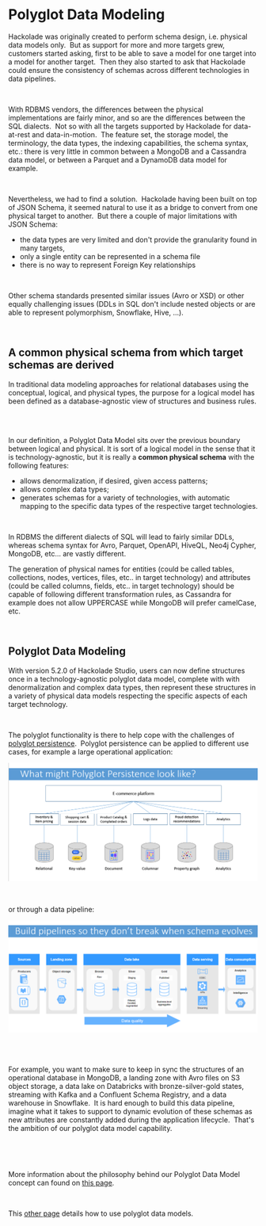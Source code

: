 # Polyglot Data Modeling

Hackolade was originally created to perform schema design, i.e. physical data models only.&nbsp; But as support for more and more targets grew, customers started asking, first to be able to save a model for one target into a model for another target.&nbsp; Then they also started to ask that Hackolade could ensure the consistency of schemas across different technologies in data pipelines.

&nbsp;

With RDBMS vendors, the differences between the physical implementations are fairly minor, and so are the differences between the SQL dialects.&nbsp; Not so with all the targets supported by Hackolade for data-at-rest and data-in-motion.&nbsp; The feature set, the storage model, the terminology, the data types, the indexing capabilities, the schema syntax, etc.: there is very little in common between a MongoDB and a Cassandra data model, or between a Parquet and a DynamoDB data model for example.

&nbsp;

Nevertheless, we had to find a solution.&nbsp; Hackolade having been built on top of JSON Schema, it seemed natural to use it as a bridge to convert from one physical target to another.&nbsp; But there a couple of major limitations with JSON Schema:&nbsp;

* the data types are very limited and don't provide the granularity found in many targets,&nbsp;
* only a single entity can be represented in a schema file
* there is no way to represent Foreign Key relationships

&nbsp;

Other schema standards presented similar issues (Avro or XSD) or other equally challenging issues (DDLs in SQL don't include nested objects or are able to represent polymorphism, Snowflake, Hive, ...). &nbsp;

&nbsp;

## A common physical schema from which target schemas are derived

In traditional data modeling approaches for relational databases using the conceptual, logical, and physical types, the purpose for a logical model has been defined as a database-agnostic view of structures and business rules. &nbsp;

&nbsp;

In our definition, a Polyglot Data Model sits over the previous boundary between logical and physical. It is sort of a logical model in the sense that it is technology-agnostic, but it is really a **common physical schema** with the following features:

* allows denormalization, if desired, given access patterns;
* allows complex data types;
* generates schemas for a variety of technologies, with automatic mapping to the specific data types of the respective target technologies.

&nbsp;

In RDBMS the different dialects of SQL will lead to fairly similar DDLs, whereas schema syntax for Avro, Parquet, OpenAPI, HiveQL, Neo4j Cypher, MongoDB, etc... are vastly different.

The generation of physical names for entities (could be called tables, collections, nodes, vertices, files, etc.. in target technology) and attributes (could be called columns, fields, etc.. in target technology) should be capable of following different transformation rules, as Cassandra for example does not allow UPPERCASE while MongoDB will prefer camelCase, etc.

&nbsp;

## Polyglot Data Modeling

With version 5.2.0 of Hackolade Studio, users can now define structures once in a technology-agnostic polyglot data model, complete with with denormalization and complex data types, then represent these structures in a variety of physical data models respecting the specific aspects of each target technology.

&nbsp;

The polyglot functionality is there to help cope with the challenges of [polyglot persistence](<https://en.wikipedia.org/wiki/Polyglot\_persistence> "target=\"\_blank\"").&nbsp; Polyglot persistence can be applied to different use cases, for example a large operational application:

![Image](<lib/Polyglot%20persistence%20-%20e-commerce.png>)

&nbsp;

or through a data pipeline:

![Image](<lib/Polyglot%20persistence%20-%20data%20pipeline.png>)&nbsp;

&nbsp;

For example, you want to make sure to keep in sync the structures of an operational database in MongoDB, a landing zone with Avro files on S3 object storage, a data lake on Databricks with bronze-silver-gold states, streaming with Kafka and a Confluent Schema Registry, and a data warehouse in Snowflake.&nbsp; It is hard enough to build this data pipeline, imagine what it takes to support to dynamic evolution of these schemas as new attributes are constantly added during the application lifecycle.&nbsp; That's the ambition of our polyglot data model capability.

&nbsp;

&nbsp;

More information about the philosophy behind our Polyglot Data Model concept can found on [this page](<https://hackolade.com/polyglot-data-modeling.html> "target=\"\_blank\"").

&nbsp;

This [other page](<PolyglotDataModel.md>) details how to use polyglot data models.

